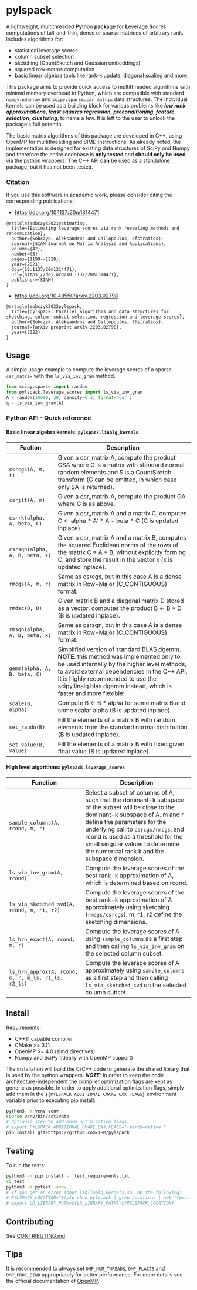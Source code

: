 # pylspack

A lightweight, multithreaded **Py**thon **pack**age for **L**everage **S**cores computations of tall-and-thin, dense or sparse matrices of arbitrary rank. Includes algorithms for:
- statistical leverage scores
- column subset selection
- sketching (CountSketch and Gaussian embeddings)
- squared row-norms computation
- basic linear algebra tools like rank-k update, diagonal scaling and more. 

This package aims to provide quick access to multithreaded algorithms with minimal memory overhead in Python, which are compatible with standard `numpy.ndarray` and `scipy.sparse.csr_matrix` data structures. 
The individual kernels can be used as a building block for various 
problems like ***low rank approximations***, ***least squares regression***, ***preconditioning***, ***feature selection***, ***clustering***, to name a few.
It is left to the user to unlock the package's full potential.

The basic matrix algorithms of this package are developed in C++, using OpenMP for multithreading and SIMD instructions.
As already noted, the implementation is designed for existing data structures of SciPy and Numpy and therefore the entire codebase is **only tested** and **should only be used** via the python wrappers.
The C++ API **can** be used as a standalone package, but it has not been tested.

### Citation
If you use this software in academic work, please consider citing the corresponding publications:
- https://doi.org/10.1137/20m1314471
```
@article{sobczyk2021estimating,
  title={Estimating leverage scores via rank revealing methods and randomization},
  author={Sobczyk, Aleksandros and Gallopoulos, Efstratios},
  journal={SIAM Journal on Matrix Analysis and Applications},
  volume={42},
  number={3},
  pages={1199--1228},
  year={2021},
  doi={10.1137/20m1314471},
  url={https://doi.org/10.1137/20m1314471},
  publisher={SIAM}
}
```
- https://doi.org/10.48550/arxiv.2203.02798
```
@article{sobczyk2022pylspack,
  title={pylspack: Parallel algorithms and data structures for sketching, column subset selection, regression and leverage scores},
  author={Sobczyk, Aleksandros and Gallopoulos, Efstratios},
  journal={arXiv preprint arXiv:2203.02798},
  year={2022}
}
```

## Usage

A simple usage example to compute the leverage scores of a sparse `csr_matrix` with the `ls_via_inv_gram` method.
```python
from scipy.sparse import random
from pylspack.leverage_scores import ls_via_inv_gram
A = random(10000, 20, density=0.3, format='csr')
q = ls_via_inv_gram(A)
```

### Python API - Quick reference

#### Basic linear algebra kernels: `pylspack.linalg_kernels`

Fuction | Description
---|---
`csrcgs(A, m, r)` | Given a csr_matrix A, compute the product GSA where G is a matrix with standard normal random elements and S is a CountSketch transform (G can be omitted, in which case only SA is returned).
`csrjlt(A, m)` | Given a csr_matrix A, compute the product GA where G is as above.
`csrrk(alpha, A, beta, C)` | Given a csr_matrix A and a matrix C, computes C <- alpha * A' * A + beta * C (C is updated inplace).
`csrsqn(alpha, A, B, beta, x)` | Given a csr_matrix A and a matrix B, computes the squared Euclidean norms of the rows of the matrix C = A * B, without explicitly forming C, and store the result in the vector x (x is updated inplace).
`rmcgs(A, m, r)` | Same as csrcgs, but in this case A is a dense matrix in Row-Major (C_CONTIGUOUS) format.
`rmdsc(B, D)` | Given matrix B and a diagonal matrix D stored as a vector, computes the product B <- B * D (B is updated inplace).
`rmsqn(alpha, A, B, beta, x)` | Same as csrsqn, but in this case A is a dense matrix in Row-Major (C_CONTIGUOUS) format.
`gemm(alpha, A, B, beta, C)` | Simplified version of standard BLAS dgemm. **NOTE**: this method was implemented only to be used internally by the higher level methods, to avoid external dependencies in the C++ API. It is highly recommended to use the scipy.linalg.blas.dgemm instead, which is faster and more flexible!
`scale(B, alpha)` | Compute B <- B * alpha for some matrix B and some scalar alpha (B is updated inplace).
`set_randn(B)` | Fill the elements of a matrix B with random elements from the standard normal distribution (B is updated inplace).
`set_value(B, value)` | Fill the elements of a matrix B with fixed given float value (B is updated inplace).

#### High level algorithms: `pylspack.leverage_scores`
Function | Description
---|---
`sample_columns(A, rcond, m, r)` | Select a subset of columns of A, such that the dominant-k subspace of the subset will be close to the dominant-k subspace of A. m and r define the parameters for the underlying call to `csrcgs/rmcgs`, and rcond is used as a threshold for the small singular values to determine the numerical rank k and the subspace dimension.
`ls_via_inv_gram(A, rcond)` | Compute the leverage scores of the best rank-k approximation of A, which is determined based on rcond.
`ls_via_sketched_svd(A, rcond, m, r1, r2)` | Compute the leverage scores of the best rank-k approximation of A approximately using sketching (`rmcgs/csrcgs`). m, r1, r2 define the sketching dimensions.
`ls_hrn_exact(A, rcond, m, r)` | Compute the leverage scores of A using `sample_columns` as a first step and then calling `ls_via_inv_gram` on the selected column subset.
`ls_hrn_approx(A, rcond, m, r, m_ls, r1_ls, r2_ls)` | Compute the leverage scores of A approximately using `sample_columns` as a first step and then calling `ls_via_sketched_svd` on the selected column subset.


## Install

Requirements:
- C++11 capable compiler
- CMake >= 3.11
- OpenMP >= 4.0 (simd directives)
- Numpy and SciPy (ideally with OpenMP support)

The installation will build the C/C++ code to generate the shared library that is used by the python wrappers. ***NOTE***: In order to keep the code architecture-independent the compiler optimization flags are kept as generic as possible. In order to apply additional optimization flags, simply add them in the `${PYLSPACK_ADDITIONAL_CMAKE_CXX_FLAGS}` environment variable prior to executing pip install:
```bash
python3 -m venv venv
source venv/bin/activate
# Optional step to add more optimization flags:
# export PYLSPACK_ADDITIONAL_CMAKE_CXX_FLAGS="-march=native "
pip install git+https://github.com/IBM/pylspack
```

## Testing

To run the tests:
```bash
python3 -m pip install -r test_requirements.txt
cd test
python3 -m pytest -svvv .
# If you get an error about liblinalg_kernels.so, do the following:
# PYLSPACK_LOCATION="$(pip show pylspack | grep Location: | awk '{print $2}')/pylspack/"
# export LD_LIBRARY_PATH=${LD_LIBRARY_PATH}:${PYLSPACK_LOCATION}
```

## Contributing

See [CONTRIBUTING.md](CONTRIBUTING.md).

## Tips

It is recommended to always set `OMP_NUM_THREADS`, `OMP_PLACES` and `OMP_PROC_BIND` appropriately for better performance.
For more details see the official documentation of [OpenMP](https://www.openmp.org/spec-html/5.0/openmpch6.html).
